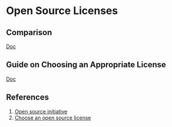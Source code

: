 # Open Source Licenses

## Comparison

[Doc](https://opensource.org/licenses)

## Guide on Choosing an Appropriate License

[Doc](https://choosealicense.com/)

## References

1. [Open source initiative](https://opensource.org/)
2. [Choose an open source license](https://choosealicense.com/)


